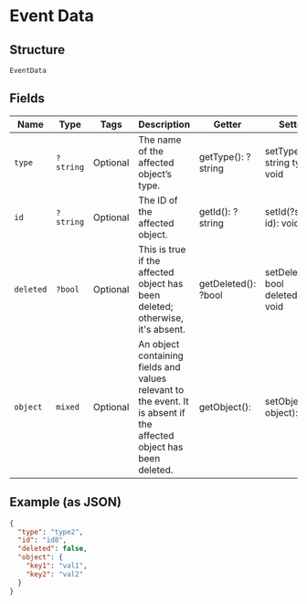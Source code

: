 
# Event Data

## Structure

`EventData`

## Fields

| Name | Type | Tags | Description | Getter | Setter |
|  --- | --- | --- | --- | --- | --- |
| `type` | `?string` | Optional | The name of the affected object’s type. | getType(): ?string | setType(?string type): void |
| `id` | `?string` | Optional | The ID of the affected object. | getId(): ?string | setId(?string id): void |
| `deleted` | `?bool` | Optional | This is true if the affected object has been deleted; otherwise, it's absent. | getDeleted(): ?bool | setDeleted(?bool deleted): void |
| `object` | `mixed` | Optional | An object containing fields and values relevant to the event. It is absent if the affected object has been deleted. | getObject(): | setObject( object): void |

## Example (as JSON)

```json
{
  "type": "type2",
  "id": "id8",
  "deleted": false,
  "object": {
    "key1": "val1",
    "key2": "val2"
  }
}
```

